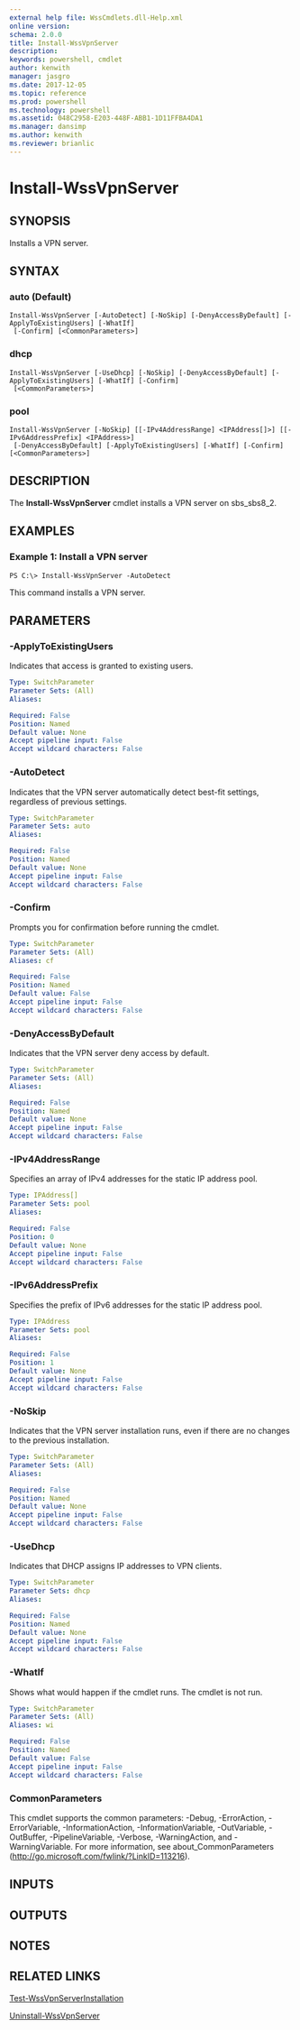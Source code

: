 ```yaml
---
external help file: WssCmdlets.dll-Help.xml
online version: 
schema: 2.0.0
title: Install-WssVpnServer
description: 
keywords: powershell, cmdlet
author: kenwith
manager: jasgro
ms.date: 2017-12-05
ms.topic: reference
ms.prod: powershell
ms.technology: powershell
ms.assetid: 048C2958-E203-448F-ABB1-1D11FFBA4DA1
ms.manager: dansimp
ms.author: kenwith
ms.reviewer: brianlic
---
```


# Install-WssVpnServer

## SYNOPSIS
Installs a VPN server.

## SYNTAX

### auto (Default)
```
Install-WssVpnServer [-AutoDetect] [-NoSkip] [-DenyAccessByDefault] [-ApplyToExistingUsers] [-WhatIf]
 [-Confirm] [<CommonParameters>]
```

### dhcp
```
Install-WssVpnServer [-UseDhcp] [-NoSkip] [-DenyAccessByDefault] [-ApplyToExistingUsers] [-WhatIf] [-Confirm]
 [<CommonParameters>]
```

### pool
```
Install-WssVpnServer [-NoSkip] [[-IPv4AddressRange] <IPAddress[]>] [[-IPv6AddressPrefix] <IPAddress>]
 [-DenyAccessByDefault] [-ApplyToExistingUsers] [-WhatIf] [-Confirm] [<CommonParameters>]
```

## DESCRIPTION
The **Install-WssVpnServer** cmdlet installs a VPN server on sbs_sbs8_2.

## EXAMPLES

### Example 1: Install a VPN server
```
PS C:\> Install-WssVpnServer -AutoDetect
```

This command installs a VPN server.

## PARAMETERS

### -ApplyToExistingUsers
Indicates that access is granted to existing users.

```yaml
Type: SwitchParameter
Parameter Sets: (All)
Aliases: 

Required: False
Position: Named
Default value: None
Accept pipeline input: False
Accept wildcard characters: False
```

### -AutoDetect
Indicates that the VPN server automatically detect best-fit settings, regardless of previous settings.

```yaml
Type: SwitchParameter
Parameter Sets: auto
Aliases: 

Required: False
Position: Named
Default value: None
Accept pipeline input: False
Accept wildcard characters: False
```

### -Confirm
Prompts you for confirmation before running the cmdlet.

```yaml
Type: SwitchParameter
Parameter Sets: (All)
Aliases: cf

Required: False
Position: Named
Default value: False
Accept pipeline input: False
Accept wildcard characters: False
```

### -DenyAccessByDefault
Indicates that the VPN server deny access by default.

```yaml
Type: SwitchParameter
Parameter Sets: (All)
Aliases: 

Required: False
Position: Named
Default value: None
Accept pipeline input: False
Accept wildcard characters: False
```

### -IPv4AddressRange
Specifies an array of IPv4 addresses for the static IP address pool.

```yaml
Type: IPAddress[]
Parameter Sets: pool
Aliases: 

Required: False
Position: 0
Default value: None
Accept pipeline input: False
Accept wildcard characters: False
```

### -IPv6AddressPrefix
Specifies the prefix of IPv6 addresses for the static IP address pool.

```yaml
Type: IPAddress
Parameter Sets: pool
Aliases: 

Required: False
Position: 1
Default value: None
Accept pipeline input: False
Accept wildcard characters: False
```

### -NoSkip
Indicates that the VPN server installation runs, even if there are no changes to the previous installation.

```yaml
Type: SwitchParameter
Parameter Sets: (All)
Aliases: 

Required: False
Position: Named
Default value: None
Accept pipeline input: False
Accept wildcard characters: False
```

### -UseDhcp
Indicates that DHCP assigns IP addresses to VPN clients.

```yaml
Type: SwitchParameter
Parameter Sets: dhcp
Aliases: 

Required: False
Position: Named
Default value: None
Accept pipeline input: False
Accept wildcard characters: False
```

### -WhatIf
Shows what would happen if the cmdlet runs.
The cmdlet is not run.

```yaml
Type: SwitchParameter
Parameter Sets: (All)
Aliases: wi

Required: False
Position: Named
Default value: False
Accept pipeline input: False
Accept wildcard characters: False
```

### CommonParameters
This cmdlet supports the common parameters: -Debug, -ErrorAction, -ErrorVariable, -InformationAction, -InformationVariable, -OutVariable, -OutBuffer, -PipelineVariable, -Verbose, -WarningAction, and -WarningVariable. For more information, see about_CommonParameters (http://go.microsoft.com/fwlink/?LinkID=113216).

## INPUTS

## OUTPUTS

## NOTES

## RELATED LINKS

[Test-WssVpnServerInstallation](./Test-WssVpnServerInstallation.md)

[Uninstall-WssVpnServer](./Uninstall-WssVpnServer.md)

